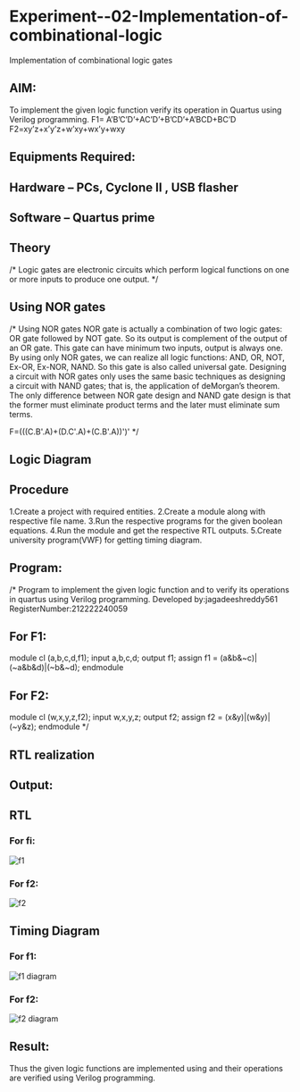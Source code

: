 # Experiment--02-Implementation-of-combinational-logic
Implementation of combinational logic gates
 
## AIM:
To implement the given logic function verify its operation in Quartus using Verilog programming.
 F1= A’B’C’D’+AC’D’+B’CD’+A’BCD+BC’D
F2=xy’z+x’y’z+w’xy+wx’y+wxy
 
 
 
## Equipments Required:
## Hardware – PCs, Cyclone II , USB flasher
## Software – Quartus prime


## Theory
 /* Logic gates are electronic circuits which perform logical functions on one or more inputs to produce one output. */
## Using NOR gates
/* Using NOR gates NOR gate is actually a combination of two logic gates: OR gate followed by NOT gate. So its output is complement of the output of an OR gate. This gate can have minimum two inputs, output is always one. By using only NOR gates, we can realize all logic functions: AND, OR, NOT, Ex-OR, Ex-NOR, NAND. So this gate is also called universal gate. Designing a circuit with NOR gates only uses the same basic techniques as designing a circuit with NAND gates; that is, the application of deMorgan’s theorem. The only difference between NOR gate design and NAND gate design is that the former must eliminate product terms and the later must eliminate sum terms.

F=(((C.B'.A)+(D.C'.A)+(C.B'.A))')' */
## Logic Diagram
## Procedure
1.Create a project with required entities. 2.Create a module along with respective file name. 3.Run the respective programs for the given boolean equations. 4.Run the module and get the respective RTL outputs. 5.Create university program(VWF) for getting timing diagram.
## Program:
/*
Program to implement the given logic function and to verify its operations in quartus using Verilog programming.
Developed by:jagadeeshreddy561 
RegisterNumber:212222240059  
## For F1:
module cl (a,b,c,d,f1);
input a,b,c,d;
output f1;
assign f1 = (a&b&~c)|(~a&b&d)|(~b&~d);
endmodule
## For F2:
module cl (w,x,y,z,f2);
input w,x,y,z;
output f2;
assign f2 = (x&y)|(w&y)|(~y&z);
endmodule
*/

## RTL realization

## Output:
## RTL
### For fi:
![f1](https://github.com/jagadeeshreddy561/Experiment--02-Implementation-of-combinational-logic-/assets/120623104/b7c69991-1793-4bb9-8fbf-52cdaf31f3ff)

### For f2:

![f2](https://github.com/jagadeeshreddy561/Experiment--02-Implementation-of-combinational-logic-/assets/120623104/79f009c4-9425-4a28-8ef1-35b7ef7ad860)


## Timing Diagram
### For f1:
![f1 diagram](https://github.com/jagadeeshreddy561/Experiment--02-Implementation-of-combinational-logic-/assets/120623104/ba96e818-216c-429e-9629-efd8b5a71f61)

### For f2:

![f2 diagram](https://github.com/jagadeeshreddy561/Experiment--02-Implementation-of-combinational-logic-/assets/120623104/82b243b4-9d07-43e9-9690-6b6e9a8d3008)

## Result:
Thus the given logic functions are implemented using  and their operations are verified using Verilog programming.
